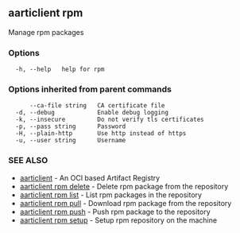 ## aarticlient rpm

Manage rpm packages

### Options

```
  -h, --help   help for rpm
```

### Options inherited from parent commands

```
      --ca-file string   CA certificate file
  -d, --debug            Enable debug logging
  -k, --insecure         Do not verify tls certificates
  -p, --pass string      Password
  -H, --plain-http       Use http instead of https
  -u, --user string      Username
```

### SEE ALSO

* [aarticlient](aarticlient.md)	 - An OCI based Artifact Registry
* [aarticlient rpm delete](aarticlient_rpm_delete.md)	 - Delete rpm package from the repository
* [aarticlient rpm list](aarticlient_rpm_list.md)	 - List rpm packages in the repository
* [aarticlient rpm pull](aarticlient_rpm_pull.md)	 - Download rpm package from the repository
* [aarticlient rpm push](aarticlient_rpm_push.md)	 - Push rpm package to the repository
* [aarticlient rpm setup](aarticlient_rpm_setup.md)	 - Setup rpm repository on the machine


